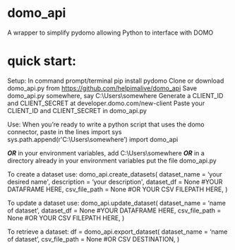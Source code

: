 # domo_api
A wrapper to simplify pydomo allowing Python to interface with DOMO

# quick start:

Setup:
In command prompt/terminal
	pip install pydomo
Clone or download domo_api.py from
	https://github.com/helpimalive/domo_api
Save domo_api.py somewhere, say
	C:\Users\somewhere
Generate a CLIENT_ID and CLIENT_SECRET at
	developer.domo.com/new-client
Paste your CLIENT_ID and CLIENT_SECRET in
	domo_api.py 

Use:
When you’re ready to write a python script that uses the domo connector, paste in the lines
	import sys
	sys.path.append(r'C:\Users\somewhere’)
	import domo_api

___OR___  in your environment variables, add
	C:\Users\somewhere 
___OR___ in a directory already in your environment variables put the file
	domo_api.py

To create  a dataset use:
	domo_api.create_datasets(
	dataset_name = ‘your desired name',
	description  = ‘your description',
	dataset_df = None #YOUR DATAFRAME HERE,
	csv_file_path = None #OR YOUR CSV FILEPATH HERE,
	)

To update a dataset use:
	domo_api.update_dataset(
	dataset_name = ‘name of dataset’,
	dataset_df = None #YOUR DATAFRAME HERE,
	csv_file_path = None #OR YOUR CSV FILEPATH HERE,
	)

To retrieve a dataset:
	df = domo_api.export_dataset(
	dataset_name = ‘name of dataset’,
	csv_file_path = None #OR CSV DESTINATION,
	)
